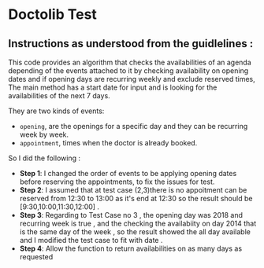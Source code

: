 # Doctolib Test

## Instructions as understood from the guidlelines :
This code provides an algorithm that checks the availabilities of an agenda depending of
the events attached to it by checking availability on opening dates and if opening days are recurring weekly and exclude reserved times,
The main method has a start date for input and is looking for the availabilities of the next 7 days.

They are two kinds of events:
 * `opening`, are the openings for a specific day and they can be recurring week by week.
 * `appointment`, times when the doctor is already booked.
 
 So I did the following :
 
  * **Step 1**: I changed the order of events to be applying opening dates before reserving the appointments, 
                to fix the issues for test.
  * **Step 2**: I assumed that at test case (2,3)there is no appoitment can be reserved from 12:30 to 13:00 as it's end at 12:30 so the                   result should be [9:30,10:00,11:30,12:00] .
  * **Step 3**: Regarding to Test Case no 3 , the opening day was 2018 and recurring week is true , and the checking the availabiity on                   day 2014 that is the same day of the week , so the result showed the all day available and I modified the test case to fit                 with date .
  * **Step 4**: Allow the function to return availabilities on as many days as requested


